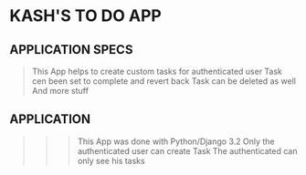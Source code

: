 # KASH'S TO DO APP 

## APPLICATION SPECS

> This App helps to create custom tasks for authenticated user
> Task cen been set to complete and revert back
> Task can be deleted as well
> And more stuff

## APPLICATION

>>> This App was done with Python/Django 3.2
>>> Only the authenticated user can create Task
>>> The authenticated can only see his tasks